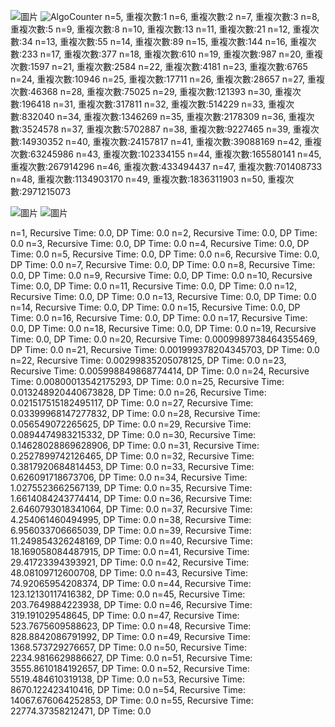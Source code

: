 ![圖片](https://github.com/cskjkl/AlgoAssignment/assets/96171599/58c565b6-a693-45f9-8993-d336aed23f66)
![AlgoCounter](https://github.com/cskjkl/AlgoAssignment/assets/96171599/19a56dd7-0d18-4899-9c4c-fc4733f2def8)
n=5, 重複次數:1
n=6, 重複次數:2
n=7, 重複次數:3
n=8, 重複次數:5
n=9, 重複次數:8
n=10, 重複次數:13
n=11, 重複次數:21
n=12, 重複次數:34
n=13, 重複次數:55
n=14, 重複次數:89
n=15, 重複次數:144
n=16, 重複次數:233
n=17, 重複次數:377
n=18, 重複次數:610
n=19, 重複次數:987
n=20, 重複次數:1597
n=21, 重複次數:2584
n=22, 重複次數:4181
n=23, 重複次數:6765
n=24, 重複次數:10946
n=25, 重複次數:17711
n=26, 重複次數:28657
n=27, 重複次數:46368
n=28, 重複次數:75025
n=29, 重複次數:121393
n=30, 重複次數:196418
n=31, 重複次數:317811
n=32, 重複次數:514229
n=33, 重複次數:832040
n=34, 重複次數:1346269
n=35, 重複次數:2178309
n=36, 重複次數:3524578
n=37, 重複次數:5702887
n=38, 重複次數:9227465
n=39, 重複次數:14930352
n=40, 重複次數:24157817
n=41, 重複次數:39088169
n=42, 重複次數:63245986
n=43, 重複次數:102334155
n=44, 重複次數:165580141
n=45, 重複次數:267914296
n=46, 重複次數:433494437
n=47, 重複次數:701408733
n=48, 重複次數:1134903170
n=49, 重複次數:1836311903
n=50, 重複次數:2971215073

![圖片](https://github.com/cskjkl/AlgoAssignment/assets/96171599/0f8a0552-b6ec-488d-a867-c29e56f7d43a)
![圖片](https://github.com/cskjkl/AlgoAssignment/assets/96171599/f2a76a9b-e131-43f1-a4a7-5ef6f30d0140)


n=1, Recursive Time: 0.0, DP Time: 0.0
n=2, Recursive Time: 0.0, DP Time: 0.0
n=3, Recursive Time: 0.0, DP Time: 0.0
n=4, Recursive Time: 0.0, DP Time: 0.0
n=5, Recursive Time: 0.0, DP Time: 0.0
n=6, Recursive Time: 0.0, DP Time: 0.0
n=7, Recursive Time: 0.0, DP Time: 0.0
n=8, Recursive Time: 0.0, DP Time: 0.0
n=9, Recursive Time: 0.0, DP Time: 0.0
n=10, Recursive Time: 0.0, DP Time: 0.0
n=11, Recursive Time: 0.0, DP Time: 0.0
n=12, Recursive Time: 0.0, DP Time: 0.0
n=13, Recursive Time: 0.0, DP Time: 0.0
n=14, Recursive Time: 0.0, DP Time: 0.0
n=15, Recursive Time: 0.0, DP Time: 0.0
n=16, Recursive Time: 0.0, DP Time: 0.0
n=17, Recursive Time: 0.0, DP Time: 0.0
n=18, Recursive Time: 0.0, DP Time: 0.0
n=19, Recursive Time: 0.0, DP Time: 0.0
n=20, Recursive Time: 0.0009989738464355469, DP Time: 0.0
n=21, Recursive Time: 0.001999378204345703, DP Time: 0.0
n=22, Recursive Time: 0.00299835205078125, DP Time: 0.0
n=23, Recursive Time: 0.005998849868774414, DP Time: 0.0
n=24, Recursive Time: 0.00800013542175293, DP Time: 0.0
n=25, Recursive Time: 0.013248920440673828, DP Time: 0.0
n=26, Recursive Time: 0.021517515182495117, DP Time: 0.0
n=27, Recursive Time: 0.03399968147277832, DP Time: 0.0
n=28, Recursive Time: 0.056549072265625, DP Time: 0.0
n=29, Recursive Time: 0.0894474983215332, DP Time: 0.0
n=30, Recursive Time: 0.14628028869628906, DP Time: 0.0
n=31, Recursive Time: 0.2527899742126465, DP Time: 0.0
n=32, Recursive Time: 0.3817920684814453, DP Time: 0.0
n=33, Recursive Time: 0.626091718673706, DP Time: 0.0
n=34, Recursive Time: 1.0275523662567139, DP Time: 0.0
n=35, Recursive Time: 1.6614084243774414, DP Time: 0.0
n=36, Recursive Time: 2.6460793018341064, DP Time: 0.0
n=37, Recursive Time: 4.254061460494995, DP Time: 0.0
n=38, Recursive Time: 6.956033706665039, DP Time: 0.0
n=39, Recursive Time: 11.249854326248169, DP Time: 0.0
n=40, Recursive Time: 18.169058084487915, DP Time: 0.0
n=41, Recursive Time: 29.41723394393921, DP Time: 0.0
n=42, Recursive Time: 48.08109712600708, DP Time: 0.0
n=43, Recursive Time: 74.92065954208374, DP Time: 0.0
n=44, Recursive Time: 123.12130117416382, DP Time: 0.0
n=45, Recursive Time: 203.7649884223938, DP Time: 0.0
n=46, Recursive Time: 319.191029548645, DP Time: 0.0
n=47, Recursive Time: 523.7675609588623, DP Time: 0.0
n=48, Recursive Time: 828.8842086791992, DP Time: 0.0
n=49, Recursive Time: 1368.573729276657, DP Time: 0.0
n=50, Recursive Time: 2234.9816629886627, DP Time: 0.0
n=51, Recursive Time: 3555.8610184192657, DP Time: 0.0
n=52, Recursive Time: 5519.484610319138, DP Time: 0.0
n=53, Recursive Time: 8670.122423410416, DP Time: 0.0
n=54, Recursive Time: 14067.676064252853, DP Time: 0.0
n=55, Recursive Time: 22774.37358212471, DP Time: 0.0
